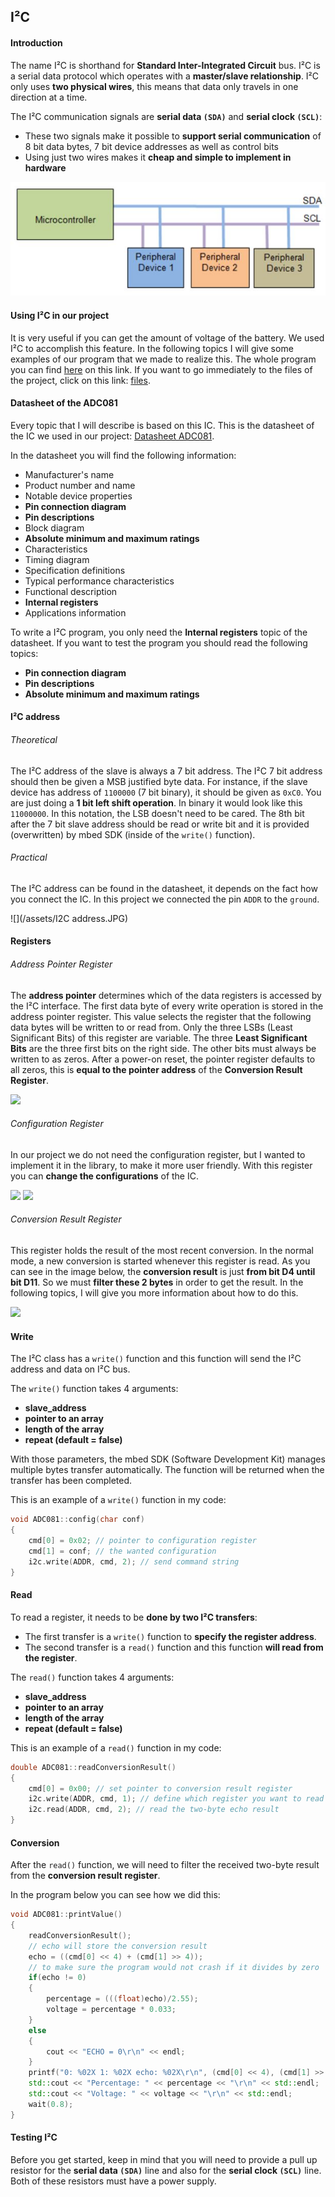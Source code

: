 ## I²C

#### Introduction

The name I²C is shorthand for **Standard Inter-Integrated Circuit** bus. I²C is a serial data protocol which operates with a **master/slave relationship**. I²C only uses **two physical wires**, this means that data only travels in one direction at a time.

The I²C communication signals are **serial data `(SDA)`** and **serial clock `(SCL)`**:
* These two signals make it possible to **support serial communication** of 8 bit data bytes, 7 bit device addresses as well as control bits
* Using just two wires makes it **cheap and simple to implement in hardware**

![](/assets/I2C.JPG)

#### Using I²C in our project

It is very useful if you can get the amount of voltage of the battery. We used I²C to accomplish this feature. In the following topics I will give some examples of our program that we made to realize this. The whole program you can find [here](http://git.labict.be/alexvancoillie/City_Game_I2C) on this link. If you want to go immediately to the files of the project, click on this link: [files](http://git.labict.be/alexvancoillie/City_Game_I2C/tree/master).

#### Datasheet of the ADC081

Every topic that I will describe is based on this IC.
This is the datasheet of the IC we used in our project:
[Datasheet ADC081](http://www.ti.com/lit/ds/symlink/adc081c027.pdf).

In the datasheet you will find the following information:
* Manufacturer's name
* Product number and name
* Notable device properties
* **Pin connection diagram**
* **Pin descriptions**
* Block diagram
* **Absolute minimum and maximum ratings**
* Characteristics
* Timing diagram
* Specification definitions
* Typical performance characteristics
* Functional description
* **Internal registers**
* Applications information

To write a I²C program, you only need the **Internal registers** topic of the datasheet. If you want to test the program you should read the following topics:
* **Pin connection diagram**
* **Pin descriptions**
* **Absolute minimum and maximum ratings**

#### I²C address

###### Theoretical

The I²C address of the slave is always a 7 bit address. The I²C 7 bit address should then be given a MSB justified byte data. For instance, if the slave device has address of `1100000` (7 bit binary), it should be given as `0xC0`. You are just doing a **1 bit left shift operation**. In binary it would look like this `11000000`. In this notation, the LSB doesn't need to be cared. The 8th bit after the 7 bit slave address should be read or write bit and it is provided (overwritten) by mbed SDK (inside of the `write()` function).

###### Practical

The I²C address can be found in the datasheet, it depends on the fact how you connect the IC. In this project we connected the pin `ADDR` to the `ground`.

![](/assets/I2C address.JPG)

#### Registers

###### Address Pointer Register

The **address pointer** determines which of the data registers is accessed by the I²C interface. The first data byte of every write operation is stored in the address pointer register. This value selects the register that the following data bytes will be written to or read from. Only the three LSBs (Least Significant Bits) of this register are variable. The three **Least Significant Bits** are the three first bits on the right side. The other bits must always be written to as zeros. After a power-on reset, the pointer register defaults to all zeros, this is **equal to the pointer address** of the **Conversion Result Register**.

![](Afbeeldingen/address_pointer_register.jpg)

###### Configuration Register

In our project we do not need the configuration register, but I wanted to implement it in the library, to make it more user friendly. With this register you can **change the configurations** of the IC.

![](Afbeeldingen/configuration_register_1.jpg)
![](Afbeeldingen/configuration_register_2.jpg)

###### Conversion Result Register

This register holds the result of the most recent conversion. In the normal mode, a new conversion is started whenever this register is read. As you can see in the image below, the **conversion result** is just **from bit D4 until bit D11**. So we must **filter these 2 bytes** in order to get the result. In the following topics, I will give you more information about how to do this.

![](Afbeeldingen/conversion_result_register.jpg)

#### Write

The I²C class has a `write()` function and this function will send the I²C address and data on I²C bus.

The `write()` function takes 4 arguments:
* **slave_address**
* **pointer to an array**
* **length of the array**
* **repeat (default = false)**

With those parameters, the mbed SDK (Software Development Kit) manages multiple bytes transfer automatically. The function will be returned when the transfer has been completed.

This is an example of a `write()` function in my code:

```cpp
void ADC081::config(char conf)
{
    cmd[0] = 0x02; // pointer to configuration register
    cmd[1] = conf; // the wanted configuration
    i2c.write(ADDR, cmd, 2); // send command string
}
```

#### Read

To read a register, it needs to be **done by two I²C transfers**:
* The first transfer is a `write()` function to **specify the register address**.
* The second transfer is a `read()` function and this function **will read from the register**.

The `read()` function takes 4 arguments:
* **slave_address**
* **pointer to an array**
* **length of the array**
* **repeat (default = false)**

This is an example of a `read()` function in my code:

```cpp
double ADC081::readConversionResult()
{
    cmd[0] = 0x00; // set pointer to conversion result register
    i2c.write(ADDR, cmd, 1); // define which register you want to read
    i2c.read(ADDR, cmd, 2); // read the two-byte echo result
}
```

#### Conversion

After the `read()` function, we will need to filter the received two-byte result from the **conversion result register**.

In the program below you can see how we did this:

```cpp
void ADC081::printValue()
{
    readConversionResult();
    // echo will store the conversion result
    echo = ((cmd[0] << 4) + (cmd[1] >> 4));
    // to make sure the program would not crash if it divides by zero
    if(echo != 0)
    {
        percentage = (((float)echo)/2.55);
        voltage = percentage * 0.033;
    }
    else
    {
        cout << "ECHO = 0\r\n" << endl;
    }
    printf("0: %02X 1: %02X echo: %02X\r\n", (cmd[0] << 4), (cmd[1] >> 4), ((cmd[0] << 4) + (cmd[1] >> 4)));
    std::cout << "Percentage: " << percentage << "\r\n" << std::endl;
    std::cout << "Voltage: " << voltage << "\r\n" << std::endl;
    wait(0.8);
}
```

#### Testing I²C

Before you get started, keep in mind that you will need to provide a pull up resistor for the **serial data `(SDA)`** line and also for the **serial clock `(SCL)`** line. Both of these resistors must have a power supply.
